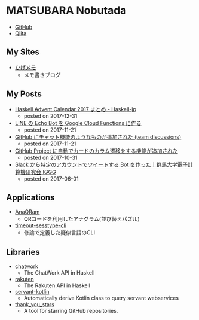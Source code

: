 # MATSUBARA Nobutada
- [GitHub](https://github.com/matsubara0507)
- [Qiita](https://qiita.com/matsubara0507)

## My Sites
- [ひげメモ](http://matsubara0507.github.io)
    - メモ書きブログ

## My Posts
- [Haskell Advent Calendar 2017 まとめ - Haskell-jp](http://haskell.jp/blog/posts/2017/advent-calendar-2017.html)
    - posted on 2017-12-31
- [LINE の Echo Bot を Google Cloud Functions に作る](https://qiita.com/matsubara0507/items/04ab3c2197aa5f68e499)
    - posted on 2017-11-21
- [GitHub にチャット機能のようなものが追加された (team discussions)](https://qiita.com/matsubara0507/items/47d2e2545553e415f969)
    - posted on 2017-11-21
- [GitHub Project に自動でカードのカラム遷移をする機能が追加された](https://qiita.com/matsubara0507/items/f384991b4854aa28745a)
    - posted on 2017-10-31
- [Slack から特定のアカウントでツイートする Bot を作った｜群馬大学電子計算機研究会 IGGG](http://iggg.github.io/2017/06/01/make-tweet-slack-bot)
    - posted on 2017-06-01

## Applications
- [AnaQRam](http://github.com/matsubara0507/AnaQRam)
    - QRコードを利用したアナグラム(並び替えパズル)
- [timeout-sesstype-cli](http://github.com/matsubara0507/timeout-sesstype.hs)
    - 修論で定義した疑似言語のCLI

## Libraries
- [chatwork](http://hackage.haskell.org/package/chatwork)
    - The ChatWork API in Haskell
- [rakuten](http://hackage.haskell.org/package/rakuten)
    - The Rakuten API in Haskell
- [servant-kotlin](http://hackage.haskell.org/package/servant-kotlin)
    - Automatically derive Kotlin class to query servant webservices
- [thank_you_stars](http://hex.pm/packages/thank_you_stars)
    - A tool for starring GitHub repositories.
